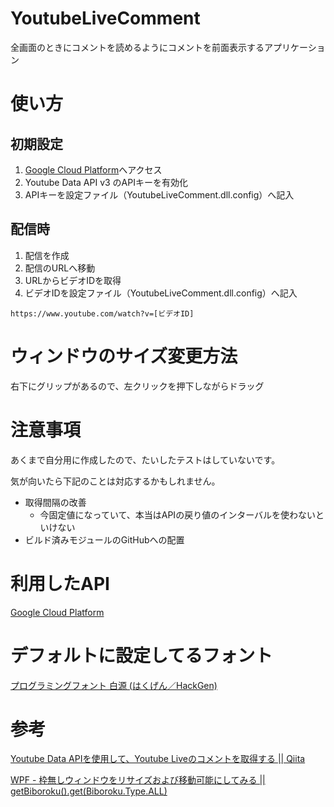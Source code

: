 # YoutubeLiveComment
全画面のときにコメントを読めるようにコメントを前面表示するアプリケーション

# 使い方

## 初期設定
1. [Google Cloud Platform](https://console.developers.google.com/?hl=ja)へアクセス
2. Youtube Data API v3 のAPIキーを有効化
3. APIキーを設定ファイル（YoutubeLiveComment.dll.config）へ記入

## 配信時
1. 配信を作成
2. 配信のURLへ移動
3. URLからビデオIDを取得
4. ビデオIDを設定ファイル（YoutubeLiveComment.dll.config）へ記入

```
https://www.youtube.com/watch?v=[ビデオID]
```

# ウィンドウのサイズ変更方法

右下にグリップがあるので、左クリックを押下しながらドラッグ

# 注意事項
あくまで自分用に作成したので、たいしたテストはしていないです。

気が向いたら下記のことは対応するかもしれません。
* 取得間隔の改善
  * 今固定値になっていて、本当はAPIの戻り値のインターバルを使わないといけない
* ビルド済みモジュールのGitHubへの配置

# 利用したAPI
[Google Cloud Platform](https://console.developers.google.com/?hl=ja)

# デフォルトに設定してるフォント
[プログラミングフォント 白源 (はくげん／HackGen)](https://github.com/yuru7/HackGen)

# 参考
[Youtube Data APIを使用して、Youtube Liveのコメントを取得する || Qiita](https://qiita.com/MCK9595/items/fdbd543ff938febcd136)

[WPF - 枠無しウィンドウをリサイズおよび移動可能にしてみる || getBiboroku().get(Biboroku.Type.ALL)](http://getbget.seesaa.net/article/436398354.html)

